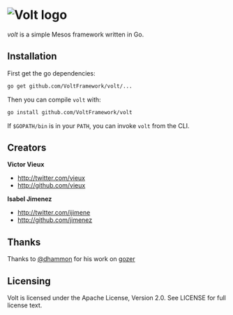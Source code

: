 # ![Volt logo](https://raw.githubusercontent.com/VoltFramework/volt/master/static/img/logo.png)

*volt* is a simple Mesos framework written in Go.

## Installation

First get the go dependencies:

```sh
go get github.com/VoltFramework/volt/...
```

Then you can compile `volt` with:

```sh
go install github.com/VoltFramework/volt
```

If `$GOPATH/bin` is in your `PATH`, you can invoke `volt` from the CLI.

## Creators

**Victor Vieux**

- <http://twitter.com/vieux>
- <http://github.com/vieux>

**Isabel Jimenez**

- <http://twitter.com/ijimene>
- <http://github.com/jimenez>

## Thanks

Thanks to [@dhammon](http://github.com/dhammon) for his work on [gozer](http://github.com/twitter/gozer)

## Licensing

Volt is licensed under the Apache License, Version 2.0. See LICENSE for full license text.

